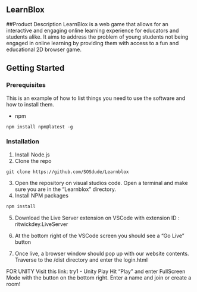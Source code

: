 <!-- ABOUT THE PROJECT -->
## LearnBlox
##Product Description
LearnBlox is a web game that allows for an interactive and engaging online learning experience for educators and students alike. It aims to address the problem of young students not being engaged in online learning by providing them with access to a fun and educational 2D browser game.

<!-- GETTING STARTED -->
## Getting Started
### Prerequisites

This is an example of how to list things you need to use the software and how to install them.
* npm
 ```
 npm install npm@latest -g
 ```

### Installation

1. Install Node.js
2. Clone the repo
  ```
  git clone https://github.com/SOSdude/Learnblox
  ```
3. Open the repository on visual studios code. Open a terminal and make sure you are in the “Learnblox” directory. 
4. Install NPM packages
  ```sh
  npm install
  ```
5. Download the Live Server extension on VSCode with extension ID : ritwickdey.LiveServer
6. At the bottom right of the VSCode screen you should see a “Go Live” button


7. Once live, a browser window should pop up with our website contents. Traverse to the /dist directory and enter the login.html


FOR UNITY
Visit this link: try1 - Unity Play
Hit “Play” and enter FullScreen Mode with the button on the bottom right.
Enter a name and join or create a room!

